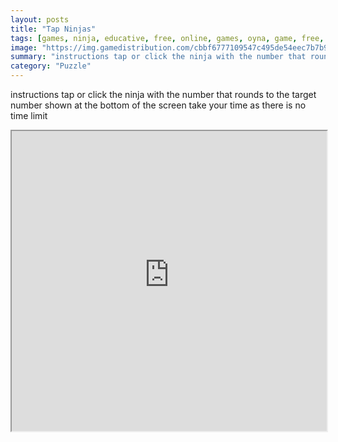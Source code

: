 ```yaml
---
layout: posts
title: "Tap Ninjas"
tags: [games, ninja, educative, free, online, games, oyna, game, free, games, play, play, games]
image: "https://img.gamedistribution.com/cbbf6777109547c495de54eec7b7b9ef.jpg"
summary: "instructions tap or click the ninja with the number that rounds to the target number shown at the bottom of the screen take your time as there is no time limit  free online games oyna game free games play play games"
category: "Puzzle"
---
```


instructions tap or click the ninja with the number that rounds to the target number shown at the bottom of the screen take your time as there is no time limit

<iframe width="100%" height="480px;" src="https://html5.gamedistribution.com/cbbf6777109547c495de54eec7b7b9ef/"></iframe>